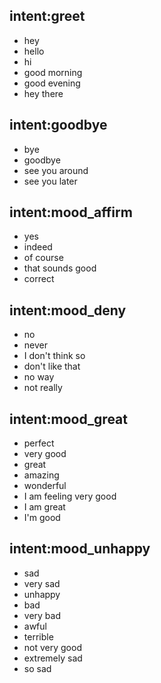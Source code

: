 ## intent:greet
- hey
- hello
- hi
- good morning
- good evening
- hey there
​
## intent:goodbye
- bye
- goodbye
- see you around
- see you later
​
## intent:mood_affirm
- yes
- indeed
- of course
- that sounds good
- correct
​
## intent:mood_deny
- no
- never
- I don't think so
- don't like that
- no way
- not really
​
## intent:mood_great
- perfect
- very good
- great
- amazing
- wonderful
- I am feeling very good
- I am great
- I'm good
​
## intent:mood_unhappy
- sad
- very sad
- unhappy
- bad
- very bad
- awful
- terrible
- not very good
- extremely sad
- so sad